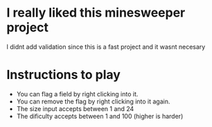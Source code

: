 # I really liked this minesweeper project
I didnt add validation since this is a fast project and it wasnt necesary


# Instructions to play
- You can flag a field by right clicking into it.
- You can remove the flag by right clicking into it again.
- The size input accepts between 1 and 24
- The dificulty accepts between 1 and 100 (higher is harder)
